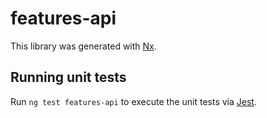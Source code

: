 # features-api

This library was generated with [Nx](https://nx.dev).

## Running unit tests

Run `ng test features-api` to execute the unit tests via [Jest](https://jestjs.io).
